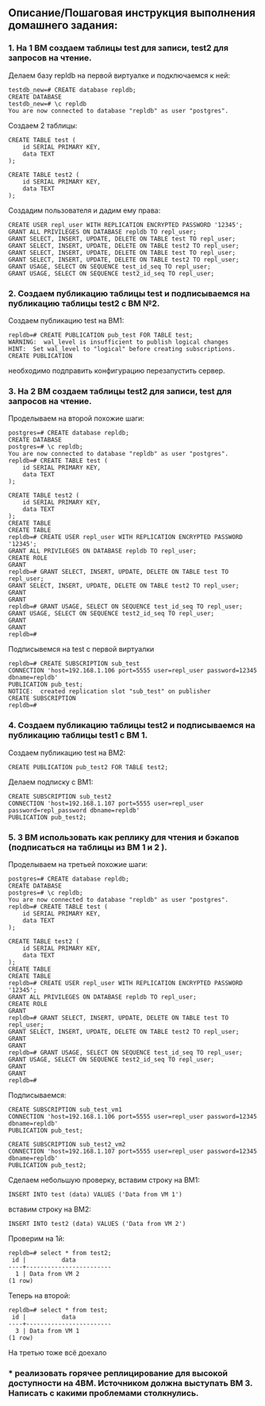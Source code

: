 ## Описание/Пошаговая инструкция выполнения домашнего задания:
### 1. На 1 ВМ создаем таблицы test для записи, test2 для запросов на чтение.

Делаем базу repldb на первой виртуалке и подключаемся к ней:
```
testdb_new=# CREATE database repldb;
CREATE DATABASE
testdb_new=# \c repldb
You are now connected to database "repldb" as user "postgres".
```
Создаем 2 таблицы:
```
CREATE TABLE test (
    id SERIAL PRIMARY KEY,
    data TEXT
);

CREATE TABLE test2 (
    id SERIAL PRIMARY KEY,
    data TEXT
);
```
Создадим пользователя и дадим ему права:
```
CREATE USER repl_user WITH REPLICATION ENCRYPTED PASSWORD '12345';
GRANT ALL PRIVILEGES ON DATABASE repldb TO repl_user;
GRANT SELECT, INSERT, UPDATE, DELETE ON TABLE test TO repl_user;
GRANT SELECT, INSERT, UPDATE, DELETE ON TABLE test2 TO repl_user;
GRANT SELECT, INSERT, UPDATE, DELETE ON TABLE test TO repl_user;
GRANT SELECT, INSERT, UPDATE, DELETE ON TABLE test2 TO repl_user;
GRANT USAGE, SELECT ON SEQUENCE test_id_seq TO repl_user;
GRANT USAGE, SELECT ON SEQUENCE test2_id_seq TO repl_user;

```


### 2. Создаем публикацию таблицы test и подписываемся на публикацию таблицы test2 с ВМ №2.
Создаем публикацию test на ВМ1:
```
repldb=# CREATE PUBLICATION pub_test FOR TABLE test;
WARNING:  wal_level is insufficient to publish logical changes
HINT:  Set wal_level to "logical" before creating subscriptions.
CREATE PUBLICATION
```
необходимо подправить конфигурацию перезапустить сервер.


### 3. На 2 ВМ создаем таблицы test2 для записи, test для запросов на чтение.

Проделываем на второй похожие шаги:
```
postgres=# CREATE database repldb;
CREATE DATABASE
postgres=# \c repldb;
You are now connected to database "repldb" as user "postgres".
repldb=# CREATE TABLE test (
    id SERIAL PRIMARY KEY,
    data TEXT
);

CREATE TABLE test2 (
    id SERIAL PRIMARY KEY,
    data TEXT
);
CREATE TABLE
CREATE TABLE
repldb=# CREATE USER repl_user WITH REPLICATION ENCRYPTED PASSWORD '12345';
GRANT ALL PRIVILEGES ON DATABASE repldb TO repl_user;
CREATE ROLE
GRANT
repldb=# GRANT SELECT, INSERT, UPDATE, DELETE ON TABLE test TO repl_user;
GRANT SELECT, INSERT, UPDATE, DELETE ON TABLE test2 TO repl_user;
GRANT
GRANT
repldb=# GRANT USAGE, SELECT ON SEQUENCE test_id_seq TO repl_user;
GRANT USAGE, SELECT ON SEQUENCE test2_id_seq TO repl_user;
GRANT
GRANT
repldb=#
```
Подписывемся на test с первой виртуалки
```
repldb=# CREATE SUBSCRIPTION sub_test
CONNECTION 'host=192.168.1.106 port=5555 user=repl_user password=12345 dbname=repldb'
PUBLICATION pub_test;
NOTICE:  created replication slot "sub_test" on publisher
CREATE SUBSCRIPTION
repldb=#
```



### 4. Создаем публикацию таблицы test2 и подписываемся на публикацию таблицы test1 с ВМ 1.
Создаем публикацию test на ВМ2:
```
CREATE PUBLICATION pub_test2 FOR TABLE test2;
```
Делаем подписку с ВМ1:
```
CREATE SUBSCRIPTION sub_test2
CONNECTION 'host=192.168.1.107 port=5555 user=repl_user password=repl_password dbname=repldb'
PUBLICATION pub_test2;
```

### 5. 3 ВМ использовать как реплику для чтения и бэкапов (подписаться на таблицы из ВМ 1 и 2 ).

Проделываем на третьей похожие шаги:
```
postgres=# CREATE database repldb;
CREATE DATABASE
postgres=# \c repldb;
You are now connected to database "repldb" as user "postgres".
repldb=# CREATE TABLE test (
    id SERIAL PRIMARY KEY,
    data TEXT
);

CREATE TABLE test2 (
    id SERIAL PRIMARY KEY,
    data TEXT
);
CREATE TABLE
CREATE TABLE
repldb=# CREATE USER repl_user WITH REPLICATION ENCRYPTED PASSWORD '12345';
GRANT ALL PRIVILEGES ON DATABASE repldb TO repl_user;
CREATE ROLE
GRANT
repldb=# GRANT SELECT, INSERT, UPDATE, DELETE ON TABLE test TO repl_user;
GRANT SELECT, INSERT, UPDATE, DELETE ON TABLE test2 TO repl_user;
GRANT
GRANT
repldb=# GRANT USAGE, SELECT ON SEQUENCE test_id_seq TO repl_user;
GRANT USAGE, SELECT ON SEQUENCE test2_id_seq TO repl_user;
GRANT
GRANT
repldb=#
```
Подписываемся:
```
CREATE SUBSCRIPTION sub_test_vm1
CONNECTION 'host=192.168.1.106 port=5555 user=repl_user password=12345 dbname=repldb'
PUBLICATION pub_test;

CREATE SUBSCRIPTION sub_test2_vm2
CONNECTION 'host=192.168.1.107 port=5555 user=repl_user password=12345 dbname=repldb'
PUBLICATION pub_test2;
```
Сделаем небольшую проверку, вставим строку на ВМ1:
```
INSERT INTO test (data) VALUES ('Data from VM 1')
```
вставим строку на ВМ2:
```
INSERT INTO test2 (data) VALUES ('Data from VM 2')
```
Проверим на 1й:
```
repldb=# select * from test2;
 id |          data
----+------------------------
  1 | Data from VM 2
(1 row)
```
Теперь на второй:
```
repldb=# select * from test;
 id |          data
----+------------------------
  3 | Data from VM 1
(1 row)
```

На третью тоже всё доехало

### * реализовать горячее реплицирование для высокой доступности на 4ВМ. Источником должна выступать ВМ 3. Написать с какими проблемами столкнулись.